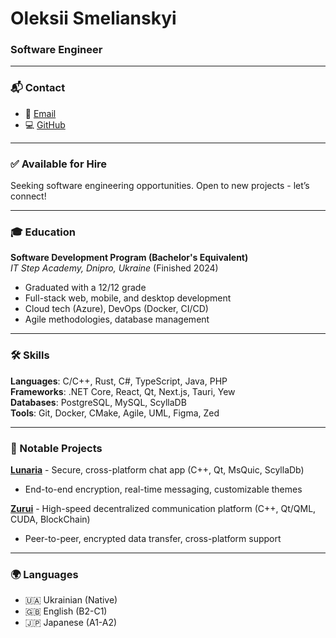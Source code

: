 # Oleksii Smelianskyi
### Software Engineer

---

### 📬 Contact
- 📧 [Email](mailto:akzestia@gmail.com)
- 💻 [GitHub](https://github.com/Akzestia)

---

### ✅ Available for Hire
Seeking software engineering opportunities. Open to new projects - let’s connect!

---

### 🎓 Education
**Software Development Program (Bachelor's Equivalent)**  
*IT Step Academy, Dnipro, Ukraine* (Finished 2024)  
- Graduated with a 12/12 grade  
- Full-stack web, mobile, and desktop development
- Cloud tech (Azure), DevOps (Docker, CI/CD)
- Agile methodologies, database management

---

### 🛠️ Skills
**Languages**: C/C++, Rust, C#, TypeScript, Java, PHP  
**Frameworks**: .NET Core, React, Qt, Next.js, Tauri, Yew  
**Databases**: PostgreSQL, MySQL, ScyllaDB  
**Tools**: Git, Docker, CMake, Agile, UML, Figma, Zed

---

### 🚀 Notable Projects

**[Lunaria](https://github.com/Akzestia/Lunaria.git)** - Secure, cross-platform chat app (C++, Qt, MsQuic, ScyllaDb)  
- End-to-end encryption, real-time messaging, customizable themes

**[Zurui](https://github.com/Akzestia/Zurui.git)** - High-speed decentralized communication platform (C++, Qt/QML, CUDA, BlockChain)  
- Peer-to-peer, encrypted data transfer, cross-platform support

---

### 🌍 Languages
- 🇺🇦 Ukrainian (Native)
- 🇬🇧 English (B2-C1)
- 🇯🇵 Japanese (A1-A2)
